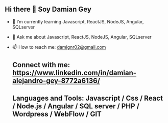 ## Hi there 👋 Soy Damian Gey



- 🌱 I’m currently learning Javascript, ReactJS, NodeJS, Angular, SQLserver
- 💬 Ask me about Javascript, ReactJS, NodeJS, Angular, SQLserver
- 📫 How to reach me: damignr02@gmail.com

  ## Connect with me: https://www.linkedin.com/in/damian-alejandro-gey-8772a6136/

  ## Languages and Tools: Javascript / Css / React / Node.js / Angular / SQL server / PHP / Wordpress / WebFlow / GIT
